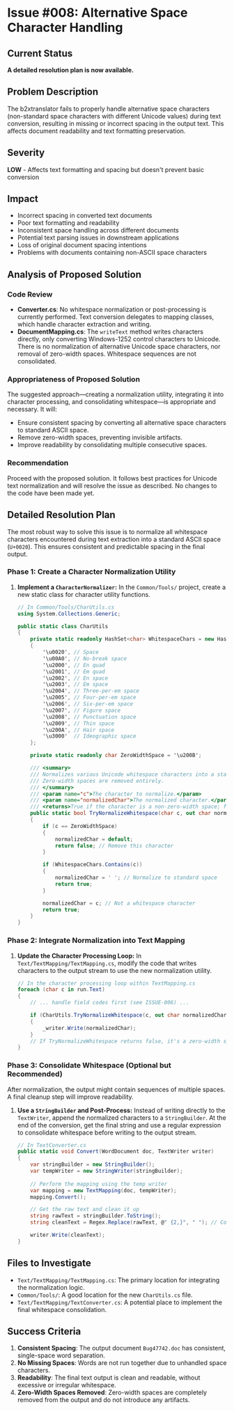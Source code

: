 # Issue #008: Alternative Space Character Handling

## Current Status
**A detailed resolution plan is now available.**

## Problem Description
The b2xtranslator fails to properly handle alternative space characters (non-standard space characters with different Unicode values) during text conversion, resulting in missing or incorrect spacing in the output text. This affects document readability and text formatting preservation.

## Severity
**LOW** - Affects text formatting and spacing but doesn't prevent basic conversion

## Impact
- Incorrect spacing in converted text documents
- Poor text formatting and readability
- Inconsistent space handling across different documents
- Potential text parsing issues in downstream applications
- Loss of original document spacing intentions
- Problems with documents containing non-ASCII space characters

## Analysis of Proposed Solution

### Code Review

- **Converter.cs**: No whitespace normalization or post-processing is currently performed. Text conversion delegates to mapping classes, which handle character extraction and writing.
- **DocumentMapping.cs**: The `writeText` method writes characters directly, only converting Windows-1252 control characters to Unicode. There is no normalization of alternative Unicode space characters, nor removal of zero-width spaces. Whitespace sequences are not consolidated.

### Appropriateness of Proposed Solution

The suggested approach—creating a normalization utility, integrating it into character processing, and consolidating whitespace—is appropriate and necessary. It will:
- Ensure consistent spacing by converting all alternative space characters to standard ASCII space.
- Remove zero-width spaces, preventing invisible artifacts.
- Improve readability by consolidating multiple consecutive spaces.

### Recommendation

Proceed with the proposed solution. It follows best practices for Unicode text normalization and will resolve the issue as described. No changes to the code have been made yet.

## Detailed Resolution Plan

The most robust way to solve this issue is to normalize all whitespace characters encountered during text extraction into a standard ASCII space (`U+0020`). This ensures consistent and predictable spacing in the final output.

### Phase 1: Create a Character Normalization Utility

1.  **Implement a `CharacterNormalizer`:**
    In the `Common/Tools/` project, create a new static class for character utility functions.

    ```csharp
    // In Common/Tools/CharUtils.cs
    using System.Collections.Generic;

    public static class CharUtils
    {
        private static readonly HashSet<char> WhitespaceChars = new HashSet<char>
        {
            '\u0020', // Space
            '\u00A0', // No-break space
            '\u2000', // En quad
            '\u2001', // Em quad
            '\u2002', // En space
            '\u2003', // Em space
            '\u2004', // Three-per-em space
            '\u2005', // Four-per-em space
            '\u2006', // Six-per-em space
            '\u2007', // Figure space
            '\u2008', // Punctuation space
            '\u2009', // Thin space
            '\u200A', // Hair space
            '\u3000'  // Ideographic space
        };

        private static readonly char ZeroWidthSpace = '\u200B';

        /// <summary>
        /// Normalizes various Unicode whitespace characters into a standard space.
        /// Zero-width spaces are removed entirely.
        /// </summary>
        /// <param name="c">The character to normalize.</param>
        /// <param name="normalizedChar">The normalized character.</param>
        /// <returns>True if the character is a non-zero-width space; false otherwise.</returns>
        public static bool TryNormalizeWhitespace(char c, out char normalizedChar)
        {
            if (c == ZeroWidthSpace)
            {
                normalizedChar = default;
                return false; // Remove this character
            }

            if (WhitespaceChars.Contains(c))
            {
                normalizedChar = ' '; // Normalize to standard space
                return true;
            }

            normalizedChar = c; // Not a whitespace character
            return true;
        }
    }
    ```

### Phase 2: Integrate Normalization into Text Mapping

1.  **Update the Character Processing Loop:**
    In `Text/TextMapping/TextMapping.cs`, modify the code that writes characters to the output stream to use the new normalization utility.

    ```csharp
    // In the character processing loop within TextMapping.cs
    foreach (char c in run.Text)
    {
        // ... handle field codes first (see ISSUE-006) ...

        if (CharUtils.TryNormalizeWhitespace(c, out char normalizedChar))
        {
            _writer.Write(normalizedChar);
        }
        // If TryNormalizeWhitespace returns false, it's a zero-width space and we do nothing.
    }
    ```

### Phase 3: Consolidate Whitespace (Optional but Recommended)

After normalization, the output might contain sequences of multiple spaces. A final cleanup step will improve readability.

1.  **Use a `StringBuilder` and Post-Process:**
    Instead of writing directly to the `TextWriter`, append the normalized characters to a `StringBuilder`. At the end of the conversion, get the final string and use a regular expression to consolidate whitespace before writing to the output stream.

    ```csharp
    // In TextConverter.cs
    public static void Convert(WordDocument doc, TextWriter writer)
    {
        var stringBuilder = new StringBuilder();
        var tempWriter = new StringWriter(stringBuilder);
        
        // Perform the mapping using the temp writer
        var mapping = new TextMapping(doc, tempWriter);
        mapping.Convert();

        // Get the raw text and clean it up
        string rawText = stringBuilder.ToString();
        string cleanText = Regex.Replace(rawText, @" {2,}", " "); // Consolidate spaces

        writer.Write(cleanText);
    }
    ```

## Files to Investigate
- `Text/TextMapping/TextMapping.cs`: The primary location for integrating the normalization logic.
- `Common/Tools/`: A good location for the new `CharUtils.cs` file.
- `Text/TextMapping/TextConverter.cs`: A potential place to implement the final whitespace consolidation.

## Success Criteria
1.  **Consistent Spacing**: The output document `Bug47742.doc` has consistent, single-space word separation.
2.  **No Missing Spaces**: Words are not run together due to unhandled space characters.
3.  **Readability**: The final text output is clean and readable, without excessive or irregular whitespace.
4.  **Zero-Width Spaces Removed**: Zero-width spaces are completely removed from the output and do not introduce any artifacts.
